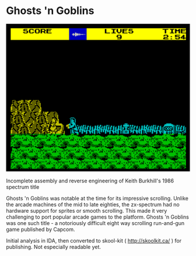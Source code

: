 # Ghosts 'n Goblins

![Ghosts 'n Goblins](/GnG.png)

Incomplete assembly and reverse engineering of Keith Burkhill's  1986 spectrum title

Ghosts 'n Goblins was notable at the time for its impressive scrolling. Unlike the arcade machines of the mid to late eighties, the zx-spectrum had no hardware support for sprites or smooth scrolling. This made it very challenging to port popular arcade games to the platform. Ghosts 'n Goblins was one such title - a notoriously difficult eight way scrolling run-and-gun game published by Capcom.

Initial analysis in IDA, then converted to skool-kit ( http://skoolkit.ca/ ) for publishing. Not especially readable yet.

  